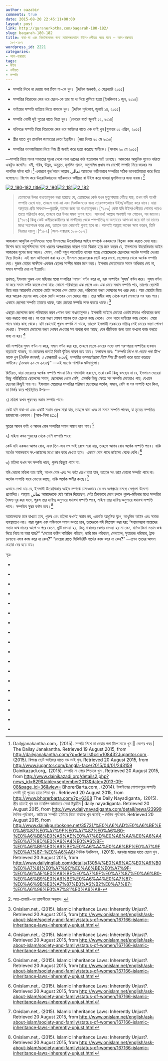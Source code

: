 ```yaml
---
author: oazabir
comments: true
date: 2015-08-20 22:46:11+00:00
layout: post
link: http://quranerkotha.com/baqarah-180-182/
slug: baqarah-180-182
title: বাবা-মা এবং নিকটজনদের জন্য ন্যায়সঙ্গতভাবে উইল-ওসীয়ত করে যাবে — আল-বাক্বারাহ
  ১৮০-১৮২
wordpress_id: 2221
categories:
- আল-বাক্বারাহ
tags:
- উইল
- ওসীয়ত
- সম্পত্তি
---
```



	
  * সম্পত্তি লিখে না দেয়ায় গলা টিপে মা-কে খুন। [দৈনিক জনকণ্ঠ, ৩ ফেব্রুয়ারি ২০১৫]

	
  * সম্পত্তির বিরোধের জের ধরে ছেলে-কে তার মা দা দিয়ে কুপিয়ে হত্যা [ইনকিলাব ১ জুন, ২০১৫]

	
  * ভাইয়ের সম্পত্তি হাতিয়ে নিতে বাবাকে খুন। [দৈনিক পূর্বকোণ, জুলাই ১৪, ২০১৫]

	
  * সম্পত্তি লোভী দুই পুত্রের হাতে পিতা খুন। [ভোরের বার্তা জুলাই ১২, ২০১৪]

	
  * হবিগঞ্জে সম্পত্তি নিয়ে বিরোধের জের ধরে ভাইদের হাতে এক ভাই খুন [যুগান্তর ০১ এপ্রিল, ২০১৫]

	
  * স্ত্রীর হাতে খুন তাবলিগ জামাতের নেতা ইব্রাহীম। [নয়া দিগন্ত ২০ মে ২০১৫]

	
  * সম্পত্তির ভাগবাটোয়ারা নিয়ে নিজ স্ত্রী জবাই করে হত্যা করেছে স্বামীকে। [সংবাদ ২০ মে ২০১৫]


—সম্পত্তি নিয়ে মানব সভ্যতার সূচনা থেকে নানা ধরনের বর্বর হত্যাকাণ্ড ঘটে চলেছে। আজকের আধুনিক যুগেও বর্বরতা একটুও কমেনি। ধনী, গরিব, উন্নত, অনুন্নত, মুসলিম প্রধান, অমুসলিম প্রধান সব দেশেই সম্পত্তি নিয়ে ভয়ঙ্কর সব পাশবিক ঘটনা ঘটে।[^৩২৪] একারণে কুর’আনে আল্লাহ تعالى আমাদের কঠিনভাবে সম্পত্তির সঠিক ভাগবাটোয়ারা করে দিতে বলেছেন। বিশেষ করে উত্তরাধিকারদের সঠিকভাবে ওসীয়ত বা উইল করে যাওয়া মুসলিমদের জন্য ফরজ।[^১২]
[^৮]: দুঃখজনকভাবে মুসলিমরা যতখানি নামাজ, রোজার ব্যাপারে গুরুত্ব দেয়, কুর’আনে অন্যান্য ফরজ নির্দেশগুলোর ব্যাপারে ততখানিই উদাসীন থাকে। যার ফলাফল হয় ভয়াবহ, আর দোষ হয় মুসলিম সমাজের, সর্বোপরি ইসলামের।

[![2_180-182_title](http://quranerkotha.com/wp-content/uploads/2015/08/2_180-182_title.png)![2_180](http://quranerkotha.com/wp-content/uploads/2015/08/2_180.png)](http://quranerkotha.com/wp-content/uploads/2015/08/2_180.png)[![2_181](http://quranerkotha.com/wp-content/uploads/2015/08/2_181.png)](http://quranerkotha.com/wp-content/uploads/2015/08/2_181.png)[![2_182](http://quranerkotha.com/wp-content/uploads/2015/08/2_182.png)](http://quranerkotha.com/wp-content/uploads/2015/08/2_182.png)


<blockquote>তোমাদের উপর বাধ্যতামূলক করা হয়েছে যে, তোমাদের কেউ যখন মৃত্যুশয্যায় পৌঁছে যায়, তখন যদি যথেষ্ট সম্পত্তি রেখে যায়, তাহলে বাবা-মা এবং নিকটজনদের জন্য ন্যায়সঙ্গতভাবে উইল/ওসীয়ত করে যাবে। যারা আল্লাহর প্রতি সাবধান—মুত্তাক্বি, তাদের জন্য তা বাধ্যতামূলক।[^১৮০] কেউ যদি উইল/ওসীয়ত শোনার পরেও তাতে পরিবর্তন করে, তাহলে তার উপর সমস্ত গুনাহ হবে। সাবধান! আল্লাহ অবশ্যই সব শোনেন, সব জানেন।[^১৮১] কিন্তু কেউ ওসীয়তকারীদের বা সাক্ষীদের থেকে পক্ষপাতিত্ব বা অন্যায়ের আশংকা করে যদি তা তাদের মধ্যে সংশোধন করে দেয়, তাহলে তার কোনোই গুনাহ হবে না। অবশ্যই আল্লাহ অনেক ক্ষমা করেন, তিনি নিরন্তর দয়ালু।[^১৮২] [আল-বাক্বারাহ ১৮০-১৮২]</blockquote>


আজকাল আধুনিক মুসলিমদের মধ্যে ইসলামের উত্তরাধিকার আইন সম্পর্কে একধরনের বিতৃষ্ণা কাজ করতে দেখা যায়। বিশেষ করে অমুসলিমদের নানা ধরনের অপপ্রচারের কারণে তারা বিভ্রান্ত হয়ে মনে করেন যে, ইসলামের উত্তরাধিকার আইন আজকের যুগের জন্য অচল। যেমন, একটি বহুল আলোচিত ব্যাপার হচ্ছে মেয়েদেরকে ছেলেদের অর্ধেক সম্পত্তি দেওয়া নিয়ে বিতর্ক। এই বলে অভিযোগ করা হয় যে, ইসলাম মেয়েদেরকে ছোট করে দেখে, ছেলেদের থেকে অর্ধেক সম্পত্তি দেয়। দুজন মেয়ের সাক্ষীকে একজন ছেলের সাক্ষীর সমান মনে করে। ইসলাম মেয়েদেরকে সমান অধিকার দেয় না, সমান সম্পত্তি দেয় না ইত্যাদি।<!-- more -->

প্রথমত, ইসলাম পুরুষ এবং মহিলার মধ্যে সম্পত্তির ‘সমান’ বণ্টন করে না, বরং সম্পত্তির ‘সুষম’ বণ্টন করে। সুষম বণ্টন না করে সমান বণ্টন করলে দেখা যায়: কোনো পরিবারের এক ছেলে এবং এক মেয়ে সমান সম্পত্তি পায়, তারপর ছেলেটা বিয়ে করে আরেকটা মেয়েকে মোটা অংকের দেন মোহর দেয়, পরিবারের ভরণ পোষণের সব খরচ দেয়। আর মেয়েটা বিয়ে করে আরেক ছেলের কাছ থেকে মোটা অংকের দেন মোহর পায়। তার স্বামীর কাছ থেকে ভরণ পোষণের সব খরচ পায়। এভাবে ছেলেরা সম্পত্তি হারাতে থাকে, আর মেয়েরা সম্পত্তি লাভ করতে থাকে।[^৩২৫]

এছাড়া ছেলেদের জন্য পরিবারের ভরণ পোষণ করা বাধ্যতামূলক। ইসলামী আইনে মেয়েরা একটা টাকাও পরিবারের জন্য খরচ করতে বাধ্য নয়। মা তার ভরণ পোষণ পাবেন তার ছেলের কাছ থেকে। বোন পাবে ভাইয়ের কাছ থেকে। মেয়ে পাবে বাবার কাছ থেকে। যদি কোনোই পুরুষ সম্পর্ক না থাকে, তাহলে ইসলামী সরকারের দায়িত্ব সেই মেয়ের ভরণ পোষণ দেওয়া। ইসলামে মেয়েদের ভরণ পোষণ দেওয়ার সব ব্যবস্থা করা আছে, যেন জীবিকার জন্য তারা কখনো কাজ করতে বাধ্য না হয়।[^৩২৫]

যদি সম্পত্তির সুষম বণ্টন না করে, সমান বণ্টন করা হয়, তাহলে ছেলে-মেয়ের মধ্যে বংশ পরম্পরায় সম্পত্তির ব্যবধান বাড়তেই থাকবে, যা মেয়েদের জন্যই বিরাট ঝুঁকির কারণ হয়ে যাবে। ফলাফল হবে: _“সম্পত্তি লিখে না দেয়ায় গলা টিপে মাকে খুন [দৈনিক জনকণ্ঠ, ৩ ফেব্রুয়ারি ২০১৫], সম্পত্তির ভাগবাটোয়ারা নিয়ে নিজ স্ত্রী জবাই করে হত্যা করেছে স্বামীকে। [সংবাদ ২০ মে ২০১৫]”_ —এই ধরণের পাশবিক ঘটনাগুলো।

দ্বিতীয়ত, যারা মেয়েদের অর্ধেক সম্পত্তি পাওয়া নিয়ে গলাবাজি করছেন, তারা কেউ কিন্তু বলছেন না যে, ইসলামে মেয়েরা কিছু পরিস্থিতিতে ছেলেদের সমান, ছেলেদের থেকে বেশি, এমনকি কিছু ক্ষেত্রে সব সম্পত্তি মেয়েরাও পায়, যেখানে ছেলেরা কিছুই পায় না। ইসলামে মেয়েদের সম্পত্তির পরিমাণ ছেলেদের অর্ধেক, সমান, বেশি বা সব সম্পত্তি হবে কিনা, তা নির্ভর করে পরিস্থিতির উপর—

১) মহিলা কখন পুরুষের সমান সম্পত্তি পাবে:

কেউ যদি বাবা-মা এবং একটি সন্তান রেখে মারা যায়, তাহলে বাবা এবং মা সমান সম্পত্তি পাবেন, যা মৃতের সম্পত্তির ছয়ভাগের একভাগ। [আন-নিসা ৪:১১]

মৃতের আপন ভাই ও আপন বোন সম্পত্তির সমান সমান ভাগ পায়।[^৩২৫]

২) মহিলা কখন পুরুষের থেকে বেশি সম্পত্তি পাবে:

কেউ যদি একজন আপন বোন, এবং তিন-জন সৎ ভাই রেখে মারা যায়, তাহলে আপন বোন অর্ধেক সম্পত্তি পাবে। বাকি অর্ধেক সমানভাবে সৎ-ভাইদের মধ্যে ভাগ করে দেওয়া হবে। এভাবে বোন পাবে ভাইদের থেকে বেশি।[^৩২৫]

৩) মহিলা কখন সব সম্পত্তি পাবে, পুরুষ কিছুই পাবে না:

যদি কোনো মহিলা তার স্বামী, আপন বোন এবং সৎ ভাই রেখে মারা যান, তাহলে সৎ ভাই কোনো সম্পত্তি পাবে না। অর্ধেক সম্পত্তি যাবে বোনের কাছে, বাকি অর্ধেক স্বামীর কাছে।[^৩২৫]

এভাবে দেখা যায় যে, ইসলামী উত্তরাধিকার আইন সম্পর্কে ঢালাওভাবে যে সব অপপ্রচার চলছে সেগুলো উদ্দেশ্য প্রণোদিত। আল্লাহ تعالى আমাদেরকে যেই আইন দিয়েছেন, সেটা ঠিকভাবে মেনে চললে পুরুষ-মহিলার মধ্যে সম্পত্তির বৈষম্য দূর করা যাবে, পুরুষ তার দায়িত্ব অনুসারে যথাযথ সম্পত্তি পাবে, মহিলা তার দায়িত্ব অনুসারে যথাযথ সম্পত্তি পাবে। সম্পত্তির সুষম বণ্টন হবে।[^৩২৫]

আমাদেরকে মনে রাখতে হবে, পুরুষ এবং মহিলা কখনই সমান নয়, এমনকি আধুনিক যুগে, আধুনিক আইন এবং সমাজ ব্যবস্থাতেও নয়। যারা পুরুষ এবং মহিলাকে সমান বলতে চান, তাদেরকে যদি জিগ্যেস করা হয়: “সন্তানসম্ভবা মায়েদের সন্তান জন্ম দানের আগে ও পরে বেতন, ছুটি দেওয়া হয়, কিন্তু বাবাদের বেলায় দেওয়া হয় না কেন, যদিও কিনা সন্তান জন্ম দিতে গিয়ে মা মারা যায়?” “মেয়েরা কঠিন শারিরিক পরিশ্রম, ভারি মাল পরিবহণ, মেনহোল, সুয়ারেজ পরিস্কার, ট্রাক চালানো এসব কাজ করে না কেন?” “মেয়েরা রাতে সিকিউরিটি গার্ডের কাজ করে না কেন?” —তখন তাদের আসল চেহারা বের হয়ে যায়।

সূত্র:



	
  * 
[^১]: নওমান আলি খানের সূরা আল-বাকারাহ এর উপর লেকচার এবং বাইয়িনাহ এর কু’রআনের তাফসীর।

	
  * 
[^২]: ম্যাসেজ অফ দা কু’রআন — মুহাম্মাদ আসাদ।

	
  * 
[^৩]: তাফহিমুল কু’রআন — মাওলানা মাওদুদি।

	
  * 
[^৪]: মা’রিফুল কু’রআন — মুফতি শাফি উসমানী।

	
  * 
[^৫]: মুহাম্মাদ মোহার আলি — A Word for Word Meaning of The Quran

	
  * 
[^৬]: সৈয়দ কুতব — In the Shade of the Quran

	
  * 
[^৭]: তাদাব্বুরে কু’রআন - আমিন আহসান ইসলাহি।

	
  * 
[^৮]: তাফসিরে তাওযীহুল কু’রআন — মুফতি তাক্বি উসমানী।

	
  * 
[^৯]: বায়ান আল কু’রআন — ড: ইসরার আহমেদ।

	
  * 
[^১০]: তাফসীর উল কু’রআন — মাওলানা আব্দুল মাজিদ দারিয়াবাদি

	
  * 
[^১১]: কু’রআন তাফসীর — আব্দুর রাহিম আস-সারানবি

	
  * 
[^১২]: আত-তাবারি-এর তাফসীরের অনুবাদ।

	
  * 
[^১৩]: তাফসির ইবন আব্বাস।

	
  * 
[^১৪]: তাফসির আল কুরতুবি।

	
  * 
[^১৫]: তাফসির আল জালালাইন।

	
  * 
[^১৬]: লুঘাতুল কুরআন — গুলাম আহমেদ পারভেজ।

	
  * 
[^৩২৪]: Dailyjanakantha.com,. (2015). সম্পত্তি লিখে না দেয়ায় গলা টিপে মাকে খুন || দেশের খবর | The Dailay Janakantha. Retrieved 19 August 2015, from http://dailyjanakantha.com/?p=details&csl=108432Jugantor.com,. (2015).
বিগঞ্জে ছোট ভাইদের হাতে বড় ভাই খুন. Retrieved 20 August 2015, from http://www.jugantor.com/bangla-face/2015/04/01/243159
Dainikazadi.org,. (2015). সম্পত্তি না পেয়ে পিতাকে খুন . Retrieved 20 August 2015, from http://www.dainikazadi.org/details2.php?news_id=829&table=september2013&date=2013-09-08&page_id=36&view=
BhorerBarta.com,. (2014). টাঙ্গাইলের গোপালপুরে সম্পত্তি লোভী দুই পুত্রের হাতে পিতা খুন . Retrieved 20 August 2015, from http://www.bhorerbarta.com/?p=6308
The Daily Nayadiganta,. (2015). স্ত্রীর হাতেই খুন হন তাবলিগ জামাতের নেতা ইব্রাহীম | daily nayadiganta. Retrieved 20 August 2015, from http://www.dailynayadiganta.com/detail/news/23999
দৈনিক পূর্বকোণ,. ভাইয়ের সম্পত্তি হাতিয়ে নিতে বাবাকে খুন করেছি – দৈনিক পূর্বকোণ. Retrieved 20 August 2015, from http://www.dainikpurbokone.net/35731/%E0%A6%AD%E0%A6%BE%E0%A6%87%E0%A7%9F%E0%A7%87%E0%A6%B0-%E0%A6%B8%E0%A6%AE%E0%A7%8D%E0%A6%AA%E0%A6%A4%E0%A7%8D%E0%A6%A4%E0%A6%BF-%E0%A6%B9%E0%A6%BE%E0%A6%A4%E0%A6%BF%E0%A7%9F%E0%A7%87-%E0%A6%A8/
দৈনিক ইনকিলাব,. (2015). বরুড়ায় মায়ের হাতে ছেলে খুন . Retrieved 20 August 2015, from http://www.dailyinqilab.com/details/13054/%E0%A6%AC%E0%A6%B0%E0%A7%81%E0%A7%9C%E0%A6%BE%E0%A7%9F-%E0%A6%AE%E0%A6%BE%E0%A7%9F%E0%A7%87%E0%A6%B0-%E0%A6%B9%E0%A6%BE%E0%A6%A4%E0%A7%87-%E0%A6%9B%E0%A7%87%E0%A6%B2%E0%A7%87-%E0%A6%96%E0%A7%81%E0%A6%A8-

	
  * 
[^৩২৫]: Onislam.net,. (2015). Islamic Inheritance Laws: Inherently Unjust?. Retrieved 20 August 2015, from http://www.onislam.net/english/ask-about-islam/society-and-family/status-of-women/167166-islamic-inheritance-laws-inherently-unjust.html


